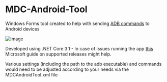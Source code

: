 # MDC-Android-Tool

Windows Forms tool created to help with sending <a href="https://gist.github.com/Pulimet/5013acf2cd5b28e55036c82c91bd56d8">ADB commands</a> to Android devices

![image](https://user-images.githubusercontent.com/20664969/119635337-41f6ff00-be1c-11eb-8cfc-27032d4f8a01.png)

Developed using .NET Core 3.1 - In case of issues running the app <a href="https://docs.microsoft.com/en-us/dotnet/core/install/windows?tabs=net50">this</a> Microsoft guide on supported releases might help.

Various settings (including the path to the adb executable) and commands would need to be adjusted according to your needs via the MDCAndroidTool.xml file
